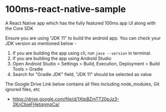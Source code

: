 # 100ms-react-native-sample
A React Native app which has the fully featured 100ms app UI along with the Core SDK

Ensure you are using "JDK 11" to build the android app.
You can check your JDK version as mentioned below -
1. If you are building the app using cli, run `java --version` in terminal.
2. If you are building the app using Android Studio
3. Open Android Studio > Settings > Build, Execution, Deployment > Build Tools > Gradle
4. Search for "Gradle JDK" field, "JDK 11" should be selected as value

The Google Drive Link below contains all files including node_modules, Git ignored files, etc
- https://drive.google.com/file/d/1XtpBZmTT20pJz3-2KnCbieFHetqnmpCa/